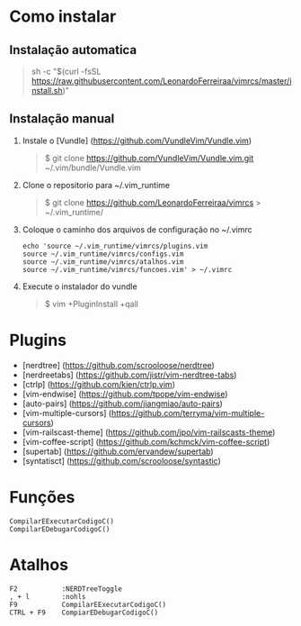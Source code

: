 # Como instalar
## Instalação automatica
> sh -c "$(curl -fsSL https://raw.githubusercontent.com/LeonardoFerreiraa/vimrcs/master/install.sh)"

## Instalação manual
1. Instale o [Vundle] (https://github.com/VundleVim/Vundle.vim)

	> $ git clone https://github.com/VundleVim/Vundle.vim.git ~/.vim/bundle/Vundle.vim
2. Clone o repositorio para ~/.vim\_runtime

	> $ git clone https://github.com/LeonardoFerreiraa/vimrcs > ~/.vim_runtime/
3. Coloque o caminho dos arquivos de configuração no ~/.vimrc

	```
	echo 'source ~/.vim_runtime/vimrcs/plugins.vim 
	source ~/.vim_runtime/vimrcs/configs.vim
	source ~/.vim_runtime/vimrcs/atalhos.vim 
	source ~/.vim_runtime/vimrcs/funcoes.vim' > ~/.vimrc
	```
4. Execute o instalador do vundle

	> $ vim +PluginInstall +qall
	
# Plugins

- [nerdtree] (https://github.com/scrooloose/nerdtree)
- [nerdreetabs] (https://github.com/jistr/vim-nerdtree-tabs)
- [ctrlp] (https://github.com/kien/ctrlp.vim)
- [vim-endwise] (https://github.com/tpope/vim-endwise)
- [auto-pairs] (https://github.com/jiangmiao/auto-pairs)
- [vim-multiple-cursors] (https://github.com/terryma/vim-multiple-cursors)
- [vim-railscast-theme] (https://github.com/jpo/vim-railscasts-theme)
- [vim-coffee-script] (https://github.com/kchmck/vim-coffee-script)
- [supertab] (https://github.com/ervandew/supertab)
- [syntatisct] (https://github.com/scrooloose/syntastic)

# Funções
```
CompilarEExecutarCodigoC()
CompilarEDebugarCodigoC()
```
# Atalhos
```
F2           :NERDTreeToggle           
, + l     	 :nohls
F9           CompilarEExecutarCodigoC()
CTRL + F9    CompiarEDebugarCodigoC()
```
